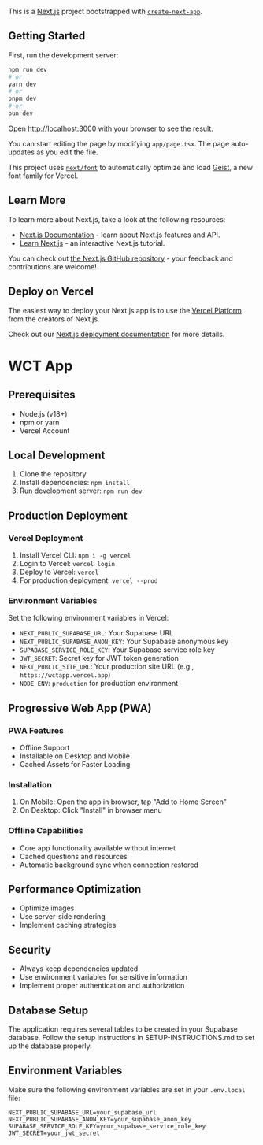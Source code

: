 This is a [Next.js](https://nextjs.org) project bootstrapped with [`create-next-app`](https://nextjs.org/docs/app/api-reference/cli/create-next-app).

## Getting Started

First, run the development server:

```bash
npm run dev
# or
yarn dev
# or
pnpm dev
# or
bun dev
```

Open [http://localhost:3000](http://localhost:3000) with your browser to see the result.

You can start editing the page by modifying `app/page.tsx`. The page auto-updates as you edit the file.

This project uses [`next/font`](https://nextjs.org/docs/app/building-your-application/optimizing/fonts) to automatically optimize and load [Geist](https://vercel.com/font), a new font family for Vercel.

## Learn More

To learn more about Next.js, take a look at the following resources:

- [Next.js Documentation](https://nextjs.org/docs) - learn about Next.js features and API.
- [Learn Next.js](https://nextjs.org/learn) - an interactive Next.js tutorial.

You can check out [the Next.js GitHub repository](https://github.com/vercel/next.js) - your feedback and contributions are welcome!

## Deploy on Vercel

The easiest way to deploy your Next.js app is to use the [Vercel Platform](https://vercel.com/new?utm_medium=default-template&filter=next.js&utm_source=create-next-app&utm_campaign=create-next-app-readme) from the creators of Next.js.

Check out our [Next.js deployment documentation](https://nextjs.org/docs/app/building-your-application/deploying) for more details.

# WCT App

## Prerequisites

- Node.js (v18+)
- npm or yarn
- Vercel Account

## Local Development

1. Clone the repository
2. Install dependencies: `npm install`
3. Run development server: `npm run dev`

## Production Deployment

### Vercel Deployment

1. Install Vercel CLI: `npm i -g vercel`
2. Login to Vercel: `vercel login`
3. Deploy to Vercel: `vercel`
4. For production deployment: `vercel --prod`

### Environment Variables

Set the following environment variables in Vercel:

- `NEXT_PUBLIC_SUPABASE_URL`: Your Supabase URL
- `NEXT_PUBLIC_SUPABASE_ANON_KEY`: Your Supabase anonymous key
- `SUPABASE_SERVICE_ROLE_KEY`: Your Supabase service role key
- `JWT_SECRET`: Secret key for JWT token generation
- `NEXT_PUBLIC_SITE_URL`: Your production site URL (e.g., `https://wctapp.vercel.app`)
- `NODE_ENV`: `production` for production environment

## Progressive Web App (PWA)

### PWA Features
- Offline Support
- Installable on Desktop and Mobile
- Cached Assets for Faster Loading

### Installation
1. On Mobile: Open the app in browser, tap "Add to Home Screen"
2. On Desktop: Click "Install" in browser menu

### Offline Capabilities
- Core app functionality available without internet
- Cached questions and resources
- Automatic background sync when connection restored

## Performance Optimization

- Optimize images
- Use server-side rendering
- Implement caching strategies

## Security

- Always keep dependencies updated
- Use environment variables for sensitive information
- Implement proper authentication and authorization

## Database Setup

The application requires several tables to be created in your Supabase database. Follow the setup instructions in SETUP-INSTRUCTIONS.md to set up the database properly.

## Environment Variables

Make sure the following environment variables are set in your `.env.local` file:

```
NEXT_PUBLIC_SUPABASE_URL=your_supabase_url
NEXT_PUBLIC_SUPABASE_ANON_KEY=your_supabase_anon_key
SUPABASE_SERVICE_ROLE_KEY=your_supabase_service_role_key
JWT_SECRET=your_jwt_secret
```
